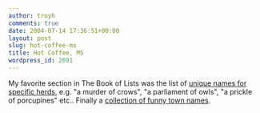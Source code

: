 ```yaml
---
author: troyh
comments: true
date: 2004-07-14 17:36:51+00:00
layout: post
slug: hot-coffee-ms
title: Hot Coffee, MS
wordpress_id: 2691
---
```


My favorite section in The Book of Lists was the list of [unique names for specific herds](http://www.hintsandthings.co.uk/kennel/collectives.htm), e.g. "a murder of crows", "a parliament of owls", "a prickle of porcupines" etc..  Finally a [collection of funny town names](http://www.infoplease.com/spot/wackytowns.html).
